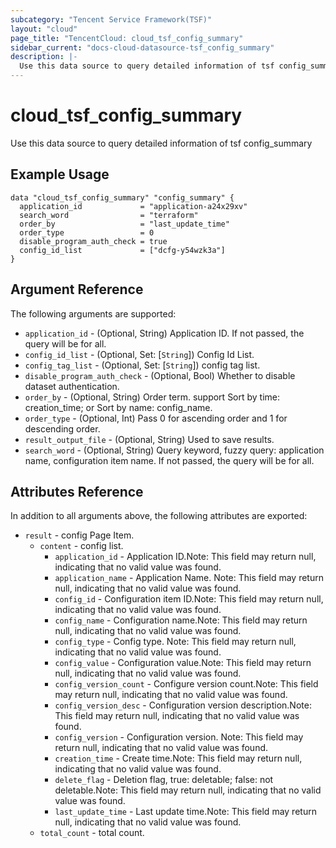 ```yaml
---
subcategory: "Tencent Service Framework(TSF)"
layout: "cloud"
page_title: "TencentCloud: cloud_tsf_config_summary"
sidebar_current: "docs-cloud-datasource-tsf_config_summary"
description: |-
  Use this data source to query detailed information of tsf config_summary
---
```


# cloud_tsf_config_summary

Use this data source to query detailed information of tsf config_summary

## Example Usage

```hcl
data "cloud_tsf_config_summary" "config_summary" {
  application_id             = "application-a24x29xv"
  search_word                = "terraform"
  order_by                   = "last_update_time"
  order_type                 = 0
  disable_program_auth_check = true
  config_id_list             = ["dcfg-y54wzk3a"]
}
```

## Argument Reference

The following arguments are supported:

* `application_id` - (Optional, String) Application ID. If not passed, the query will be for all.
* `config_id_list` - (Optional, Set: [`String`]) Config Id List.
* `config_tag_list` - (Optional, Set: [`String`]) config tag list.
* `disable_program_auth_check` - (Optional, Bool) Whether to disable dataset authentication.
* `order_by` - (Optional, String) Order term. support Sort by time: creation_time; or Sort by name: config_name.
* `order_type` - (Optional, Int) Pass 0 for ascending order and 1 for descending order.
* `result_output_file` - (Optional, String) Used to save results.
* `search_word` - (Optional, String) Query keyword, fuzzy query: application name, configuration item name. If not passed, the query will be for all.

## Attributes Reference

In addition to all arguments above, the following attributes are exported:

* `result` - config Page Item.
  * `content` - config list.
    * `application_id` - Application ID.Note: This field may return null, indicating that no valid value was found.
    * `application_name` - Application Name. Note: This field may return null, indicating that no valid value was found.
    * `config_id` - Configuration item ID.Note: This field may return null, indicating that no valid value was found.
    * `config_name` - Configuration name.Note: This field may return null, indicating that no valid value was found.
    * `config_type` - Config type. Note: This field may return null, indicating that no valid value was found.
    * `config_value` - Configuration value.Note: This field may return null, indicating that no valid value was found.
    * `config_version_count` - Configure version count.Note: This field may return null, indicating that no valid value was found.
    * `config_version_desc` - Configuration version description.Note: This field may return null, indicating that no valid value was found.
    * `config_version` - Configuration version. Note: This field may return null, indicating that no valid value was found.
    * `creation_time` - Create time.Note: This field may return null, indicating that no valid value was found.
    * `delete_flag` - Deletion flag, true: deletable; false: not deletable.Note: This field may return null, indicating that no valid value was found.
    * `last_update_time` - Last update time.Note: This field may return null, indicating that no valid value was found.
  * `total_count` - total count.


